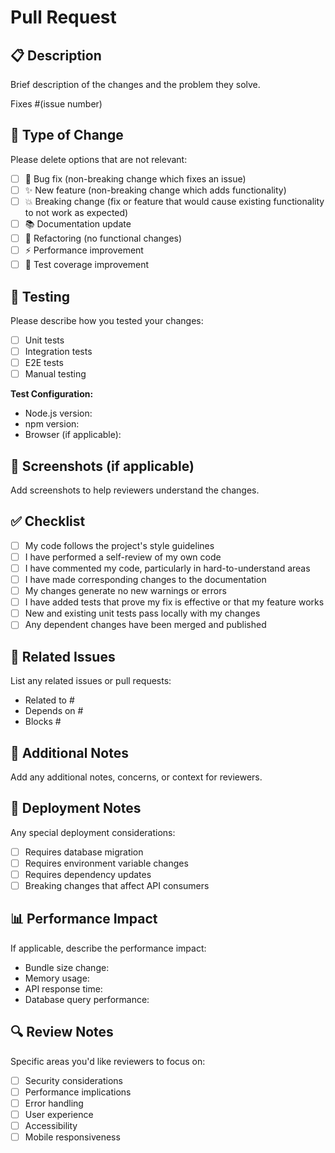# Pull Request

## 📋 Description

Brief description of the changes and the problem they solve.

Fixes #(issue number)

## 🔄 Type of Change

Please delete options that are not relevant:

- [ ] 🐛 Bug fix (non-breaking change which fixes an issue)
- [ ] ✨ New feature (non-breaking change which adds functionality)
- [ ] 💥 Breaking change (fix or feature that would cause existing functionality to not work as expected)
- [ ] 📚 Documentation update
- [ ] 🔧 Refactoring (no functional changes)
- [ ] ⚡ Performance improvement
- [ ] 🧪 Test coverage improvement

## 🧪 Testing

Please describe how you tested your changes:

- [ ] Unit tests
- [ ] Integration tests
- [ ] E2E tests
- [ ] Manual testing

**Test Configuration:**

- Node.js version:
- npm version:
- Browser (if applicable):

## 📸 Screenshots (if applicable)

Add screenshots to help reviewers understand the changes.

## ✅ Checklist

- [ ] My code follows the project's style guidelines
- [ ] I have performed a self-review of my own code
- [ ] I have commented my code, particularly in hard-to-understand areas
- [ ] I have made corresponding changes to the documentation
- [ ] My changes generate no new warnings or errors
- [ ] I have added tests that prove my fix is effective or that my feature works
- [ ] New and existing unit tests pass locally with my changes
- [ ] Any dependent changes have been merged and published

## 🔗 Related Issues

List any related issues or pull requests:

- Related to #
- Depends on #
- Blocks #

## 📝 Additional Notes

Add any additional notes, concerns, or context for reviewers.

## 🚀 Deployment Notes

Any special deployment considerations:

- [ ] Requires database migration
- [ ] Requires environment variable changes
- [ ] Requires dependency updates
- [ ] Breaking changes that affect API consumers

## 📊 Performance Impact

If applicable, describe the performance impact:

- Bundle size change:
- Memory usage:
- API response time:
- Database query performance:

## 🔍 Review Notes

Specific areas you'd like reviewers to focus on:

- [ ] Security considerations
- [ ] Performance implications
- [ ] Error handling
- [ ] User experience
- [ ] Accessibility
- [ ] Mobile responsiveness
